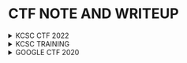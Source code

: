 # CTF NOTE AND WRITEUP

<details>
<summary>KCSC CTF 2022 </summary>

<p>
  
| Name | Type | Link Chall
| :---: | :---: | :---: |
| [FlagChecker]( ) |`REV`|[DOWNLOAD](https://github.com/Ajomix/CTF/raw/main/ALL%20CHALL/FlagChecker.exe)
| [gogo]( ) |`REV`|[DOWNLOAD](https://github.com/Ajomix/CTF/raw/main/ALL%20CHALL/gogogo)
| [HEA]( ) |`REV`|[DOWNLOAD](https://github.com/Ajomix/CTF/raw/main/ALL%20CHALL/HEA.exe)
| [SECRET](https://github.com/Ajomix/CTF/blob/main/KCSC%202022/secret.md ) |`REV`|[DOWNLOAD](https://github.com/Ajomix/CTF/raw/main/ALL%20CHALL/secret.zip)
| [SIMPLE_BMP]( ) |`REV`|[DOWNLOAD](https://github.com/Ajomix/CTF/raw/main/ALL%20CHALL/Simple_BMP.zip)

</details>

<details>
<summary>KCSC TRAINING</summary>

<p>
  
| Name | Type | Link Chall
| :---: | :---: | :---: |
| [Crackmexx](https://github.com/Ajomix/CTF/blob/main/TRAINNING/CRACKMEXX.md) |`REV`|[DOWNLOAD](https://github.com/Ajomix/CTF/raw/main/ALL%20CHALL/crackmexxx)
| [AntiDebug](https://github.com/Ajomix/CTF/blob/main/TRAINNING/AntiDebugChall.md) |`REV`|[DOWNLOAD](https://github.com/Ajomix/CTF/raw/main/ALL%20CHALL/antidebug.exe)
</details>

<details>
<summary>GOOGLE CTF 2020</summary>

<p>
  
| Name | Type | Link Chall
| :---: | :---: | :---: |
| [Beginner](https://github.com/Ajomix/CTF/blob/main/GOOGLE%20CTF%20202/BeginnerChall.md) |`REV`|[DOWNLOAD](https://github.com/Ajomix/CTF/raw/main/ALL%20CHALL/a.out)
</details>
